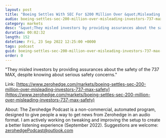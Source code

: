 ```yaml
---
layout: post
title: "Boeing Settles With SEC For $200 Million Over &quot;Misleading Investors&quot; On 737 Max Safety"
audio: boeing-settles-sec-200-million-over-misleading-investors-737-max-safety-0
category: markets
desc: "&quot;They misled investors by providing assurances about the safety of the 737 MAX, despite knowing about serious safety concerns.&quot; "
duration: 00:02:32
length: 152
datetime: Fri, 23 Sep 2022 12:25:00 +0000
tags: podcast
guid: boeing-settles-sec-200-million-over-misleading-investors-737-max-safety-0
order: 0
---
```

&quot;They misled investors by providing assurances about the safety of the 737 MAX, despite knowing about serious safety concerns.&quot; 

Link: [https://www.zerohedge.com/markets/boeing-settles-sec-200-million-over-misleading-investors-737-max-safety](https://www.zerohedge.com/markets/boeing-settles-sec-200-million-over-misleading-investors-737-max-safety)

About: The Zerohedge Podcast is a non-commercial, automated program, designed to give people a way to get news from Zerohedge in an audio format.  I am actively working on tweaking and improving the setup to create a better listening experience (September 2022).  Suggestions are welcome: [zerohedgePodcast@outlook.com](mailto:zerohedgePodcast@outlook.com)